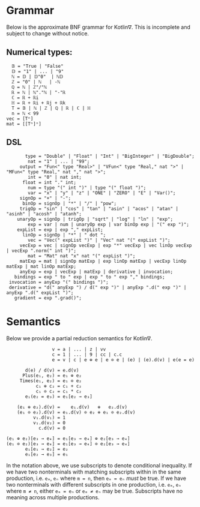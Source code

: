 # Grammar

Below is the approximate BNF grammar for Kotlin∇. This is incomplete and subject to change without notice.

## Numerical types:

```ebnf
  𝔹 = "True | "False"
  𝔻 = "1" | ... | "9"
  ℕ = 𝔻 | 𝔻"0"  | ℕ𝔻
  ℤ = "0" | ℕ   | -ℕ
  ℚ = ℕ | ℤ"/"ℕ
  ℝ = ℕ | ℕ"."ℕ | "-"ℝ
  ℂ = ℝ + ℝi
  ℍ = ℝ + ℝi + ℝj + ℝk
  T = 𝔹 | ℕ | ℤ | ℚ | ℝ | ℂ | ℍ
  n = ℕ < 99
vec = [Tⁿ]
mat = [[Tⁿ]ⁿ]
```

## DSL

```ebnf
       type = "Double" | "Float" | "Int" | "BigInteger" | "BigDouble";
        nat = "1" | ... | "99";
     output = "Fun<" type "Real>" | "VFun<" type "Real," nat ">" | "MFun<" type "Real," nat "," nat ">";
        int = "0" | nat int;
      float = int "." int;
        num = type "(" int ")" | type "(" float ")";
        var = "x" | "y" | "z" | "ONE" | "ZERO" | "E" | "Var()";
     signOp = "+" | "-";
      binOp = signOp | "*" | "/" | "pow";
     trigOp = "sin" | "cos" | "tan" | "asin" | "acos" | "atan" | "asinh" | "acosh" | "atanh";
    unaryOp = signOp | trigOp | "sqrt" | "log" | "ln" | "exp";
        exp = var | num | unaryOp exp | var binOp exp | "(" exp ")";
    expList = exp | exp "," expList;
      linOp = signOp | "*" | " dot ";
        vec = "Vec(" expList ")" | "Vec" nat "(" expList ")";
     vecExp = vec | signOp vecExp | exp "*" vecExp | vec linOp vecExp | vecExp ".norm(" int ")";
        mat = "Mat" nat "x" nat "(" expList ")";
     matExp = mat | signOp matExp | exp linOp matExp | vecExp linOp matExp | mat linOp matExp;
     anyExp = exp | vecExp | matExp | derivative | invocation;
   bindings = exp " to " exp | exp " to " exp "," bindings;
 invocation = anyExp "(" bindings ")";
 derivative = "d(" anyExp ") / d(" exp ")" | anyExp ".d(" exp ")" | anyExp ".d(" expList ")";
   gradient = exp ".grad()";
```

# Semantics

Below we provide a partial reduction semantics for Kotlin∇.

```ebnf
                 v = a | ... | z | vv
                 c = 1 | ... | 9 | cc | c.c
                 e = v | c | e ⊕ e | e ⊙ e | (e) | (e).d(v) | e(e = e)
                 
       d(e) / d(v) = e.d(v)
      Plus(e₁, e₂) = e₁ ⊕ e₂
     Times(e₁, e₂) = e₁ ⊙ e₂
           c₁ ⊕ c₂ = c₁ + c₂
           c₁ ⊙ c₂ = c₁ * c₂
       e₁(e₂ = e₃) = e₁[e₂ → e₃]
           
    (e₁ ⊕ e₂).d(v) =    e₁.d(v)   ⊕   e₂.d(v)
    (e₁ ⊙ e₂).d(v) = e₁.d(v) ⊙ e₂ ⊕ e₁ ⊙ e₂.d(v)
          v₁.d(v₁) = 1
          v₁.d(v₂) = 0
            c.d(v) = 0
            
(e₁ ⊕ e₂)[e₃ → e₄] = e₁[e₃ → e₄] ⊕ e₂[e₃ → e₄]
(e₁ ⊙ e₂)[e₃ → e₄] = e₁[e₃ → e₄] ⊙ e₂[e₃ → e₄]
       e₁[e₁ → e₂] = e₂
       e₁[e₂ → e₃] = e₁
```

In the notation above, we use subscripts to denote conditional inequality.
If we have two nonterminals with matching subscripts within in the same
production, i.e. `eₘ`, `eₙ` where `m = n`, then `eₘ = eₙ` *must* be true.
If we have two nonterminals with different subscripts in one production,
i.e. `eₘ`, `eₙ` where `m ≠ n`, either `eₘ = eₙ` or `eₘ ≠ eₙ` may be true.
Subscripts have no meaning across multiple productions.